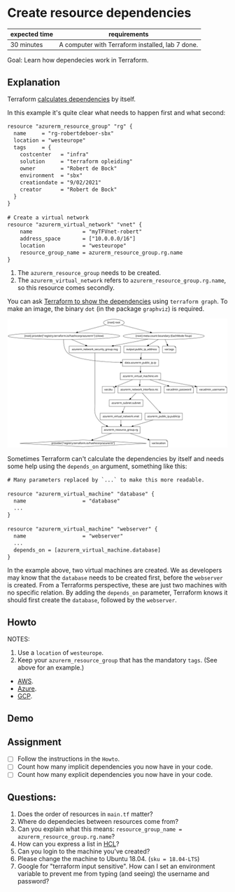 # Create resource dependencies

|expected time|requirements                                    |
|-------------|------------------------------------------------|
|30 minutes   |A computer with Terraform installed, lab 7 done.|

Goal: Learn how dependecies work in Terraform.

## Explanation

Terraform [calculates dependencies](https://www.terraform.io/docs/internals/graph.html) by itself.

In this example it's quite clear what needs to happen first and what second:

```hcl
resource "azurerm_resource_group" "rg" {
  name     = "rg-robertdeboer-sbx"
  location = "westeurope"
  tags     = {
    costcenter   = "infra"
    solution     = "terraform opleiding"
    owner        = "Robert de Bock"
    environment  = "sbx"
    creationdate = "9/02/2021"
    creator      = "Robert de Bock"
  }
}

# Create a virtual network
resource "azurerm_virtual_network" "vnet" {
    name                = "myTFVnet-robert"
    address_space       = ["10.0.0.0/16"]
    location            = "westeurope"
    resource_group_name = azurerm_resource_group.rg.name
}
```

1. The `azurerm_resource_group` needs to be created.
2. The `azurerm_virtual_network` refers to `azurerm_resource_group.rg.name`, so this resource comes secondly.

You can ask [Terraform to show the dependencies](https://www.terraform.io/docs/cli/commands/graph.html) using `terraform graph`. To make an image, the binary `dot` (in the package `graphviz`) is required.

[![A graphviz image of Terraform dependecies.](images/graph.svg)](images/graph.svg)

Sometimes Terraform can't calculate the dependencies by itself and needs some help using the `depends_on` argument, something like this:

```hcl
# Many parameters replaced by `...` to make this more readable.

resource "azurerm_virtual_machine" "database" {
  name                  = "database"
  ...
}

resource "azurerm_virtual_machine" "webserver" {
  name                  = "webserver"
  ...
  depends_on = [azurerm_virtual_machine.database]
}
```

In the example above, two virtual machines are created. We as developers may know that the `database` needs to be created first, before the `webserver` is created.
From a Terraforms perspective, these are just two machines with no specific relation. By adding the `depends_on` parameter, Terraform knows it should first create the `database`, followed by the `webserver`.

## Howto

NOTES:

1. Use a `location` of `westeurope`.
2. Keep your `azurerm_resource_group` that has the mandatory `tags`. (See above for an example.)

- [AWS](https://learn.hashicorp.com/tutorials/terraform/aws-dependency?in=terraform/aws-get-started).
- [Azure](https://learn.hashicorp.com/tutorials/terraform/azure-dependency?in=terraform/azure-get-started).
- [GCP](https://learn.hashicorp.com/tutorials/terraform/google-cloud-platform-dependency?in=terraform/gcp-get-started).

## Demo

## Assignment

- [ ] Follow the instructions in the `Howto`.
- [ ] Count how many implicit dependencies you now have in your code.
- [ ] Count how many explicit dependencies you now have in your code.

## Questions:

1. Does the order of resources in `main.tf` matter?
2. Where do dependecies between resources come from?
3. Can you explain what this means: `resource_group_name = azurerm_resource_group.rg.name`?
4. How can you express a list in [HCL](https://github.com/hashicorp/hcl)?
5. Can you login to the machine you've created?
6. Please change the machine to Ubuntu 18.04. (`sku = 18.04-LTS`)
7. Google for "terraform input sensitive". How can I set an environment variable to prevent me from typing (and seeing) the username and password?
